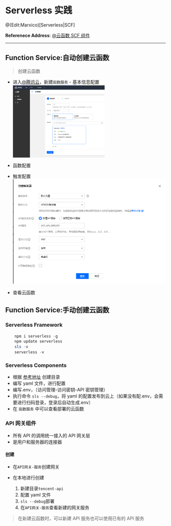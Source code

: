 # Serverless 实践

@(Edit:Marxico)[Serverless|SCF]

**Referenece Address**: [@云函数 SCF 组件][1]

---

## Function Service:自动创建云函数

> 创建云函数

- 进入[@腾讯云][2]，新建`函数服务` - 基本信息配置
  <img src="/doc/9$KN63OV]GJQ9`67NFNM5GH.png" width = "60%" height = "60%" align=center />

- 函数配置
- 触发配置
  ![触发器配置](/doc/2.png)
- 查看云函数

## Function Service:手动创建云函数

### Serverless Framework

```powershell
	npm i serverless -g
	npm update serverless
	sls -v
	serverless -v
```

### Serverless Components

- 根据 [参考地址][1] 创建目录
- 编写 yaml 文件，进行配置
- 编写.env，（访问管理-访问密钥-API 密钥管理）
- 执行命令 `sls --debug`，将 yaml 的配置发布到云上（如果没有配.env，会需要进行扫码登录，登录后自动生成.env）
- 在 `函数服务` 中可以查看部署的云函数

### API 网关组件

- 所有 API 的调用统一接入的 API 网关层
- 是用户和服务器的连接器

#### 创建

- 在`API网关-服务`创建网关
- 在本地进行创建

  1. 新建目录`tencent-api`
  2. 配置 yaml 文件
  3. `sls --debug`部署
  4. 在`API网关-服务`查看新建的网关服务

> 在新建云函数时，可以新建 API 服务也可以使用已有的 API 服务

[1]: https://cloud.tencent.com/document/product/1154/39271#2.-.E5.88.9B.E5.BB.BA
[2]: https://console.cloud.tencent.com/scf/list?rid=1&ns=default
